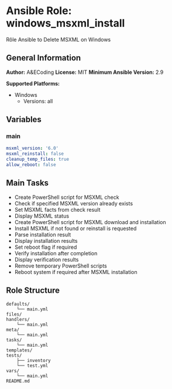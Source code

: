 # Ansible Role: windows_msxml_install

Rôle Ansible to Delete MSXML on Windows

## General Information

**Author:** A&ECoding
**License:** MIT
**Minimum Ansible Version:** 2.9

**Supported Platforms:**
- Windows
  - Versions: all

## Variables

### main

```yaml
msxml_version: '6.0'
msxml_reinstall: false
cleanup_temp_files: true
allow_reboot: false

```

## Main Tasks

- Create PowerShell script for MSXML check
- Check if specified MSXML version already exists
- Set MSXML facts from check result
- Display MSXML status
- Create PowerShell script for MSXML download and installation
- Install MSXML if not found or reinstall is requested
- Parse installation result
- Display installation results
- Set reboot flag if required
- Verify installation after completion
- Display verification results
- Remove temporary PowerShell scripts
- Reboot system if required after MSXML installation

## Role Structure

```
defaults/
    └── main.yml
files/
handlers/
    └── main.yml
meta/
    └── main.yml
tasks/
    └── main.yml
templates/
tests/
    ├── inventory
    └── test.yml
vars/
    └── main.yml
README.md
```